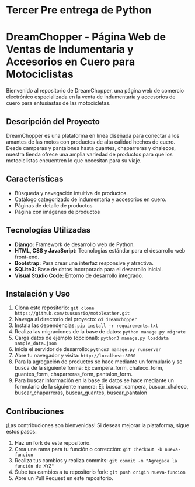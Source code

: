 # Tercer Pre entrega de Python
# DreamChopper - Página Web de Ventas de Indumentaria y Accesorios en Cuero para Motociclistas

Bienvenido al repositorio de DreamChopper, una página web de comercio electrónico especializada en la venta de indumentaria y accesorios de cuero para entusiastas de las motocicletas.

## Descripción del Proyecto

DreamChopper es una plataforma en línea diseñada para conectar a los amantes de las motos con productos de alta calidad hechos de cuero. Desde camperas y pantalones hasta guantes, chaparreras y chalecos, nuestra tienda ofrece una amplia variedad de productos para que los motociclistas encuentren lo que necesitan para su viaje.

## Características

- Búsqueda y navegación intuitiva de productos.
- Catálogo categorizado de indumentaria y accesorios en cuero.
- Páginas de detalle de productos 
- Página con imágenes de productos

## Tecnologías Utilizadas

- **Django:** Framework de desarrollo web de Python.
- **HTML, CSS y JavaScript:** Tecnologías estándar para el desarrollo web front-end.
- **Bootstrap:** Para crear una interfaz responsive y atractiva.
- **SQLite3:** Base de datos incorporada para el desarrollo inicial.
- **Visual Studio Code:** Entorno de desarrollo integrado.

## Instalación y Uso

1. Clona este repositorio: `git clone https://github.com/tuusuario/motoleather.git`
2. Navega al directorio del proyecto: `cd dreamchopper`
3. Instala las dependencias: `pip install -r requirements.txt`
4. Realiza las migraciones de la base de datos: `python manage.py migrate`
5. Carga datos de ejemplo (opcional): `python3 manage.py loaddata sample_data.json`
6. Inicia el servidor de desarrollo: `python3 manage.py runserver`
7. Abre tu navegador y visita: `http://localhost:8000`
8. Para la agregación de productos se hace mediante un formulario y se busca de la siguiente forma:
   Ej: campera_form, chaleco_form, guantes_form, chaparreras_form, pantalon_form.
9. Para buscar información en la base de datos se hace mediante un formulario de la siguiente manera:
   Ej: buscar_campera, buscar_chaleco, buscar_chaparreras, buscar_guantes, buscar_pantalon

## Contribuciones

¡Las contribuciones son bienvenidas! Si deseas mejorar la plataforma, sigue estos pasos:

1. Haz un fork de este repositorio.
2. Crea una rama para tu función o corrección: `git checkout -b nueva-funcion`
3. Realiza tus cambios y realiza commits: `git commit -m "Agregada la función de XYZ"`
4. Sube tus cambios a tu repositorio fork: `git push origin nueva-funcion`
5. Abre un Pull Request en este repositorio.
